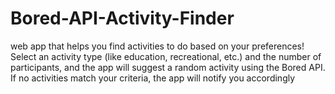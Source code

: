 # Bored-API-Activity-Finder
 web app that helps you find activities to do based on your preferences! Select an activity type (like education, recreational, etc.) and the number of participants, and the app will suggest a random activity using the Bored API. If no activities match your criteria, the app will notify you accordingly
